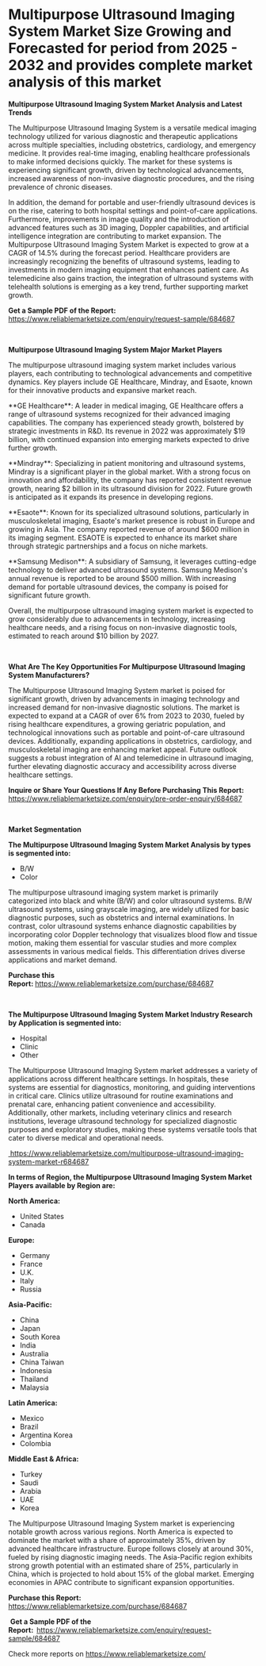 <p><h1>Multipurpose Ultrasound Imaging System Market Size Growing and Forecasted for period from 2025 - 2032 and provides complete market analysis of this market</h1></p><p><strong>Multipurpose Ultrasound Imaging System Market Analysis and Latest Trends</strong></p>
<p><p>The Multipurpose Ultrasound Imaging System is a versatile medical imaging technology utilized for various diagnostic and therapeutic applications across multiple specialties, including obstetrics, cardiology, and emergency medicine. It provides real-time imaging, enabling healthcare professionals to make informed decisions quickly. The market for these systems is experiencing significant growth, driven by technological advancements, increased awareness of non-invasive diagnostic procedures, and the rising prevalence of chronic diseases. </p><p>In addition, the demand for portable and user-friendly ultrasound devices is on the rise, catering to both hospital settings and point-of-care applications. Furthermore, improvements in image quality and the introduction of advanced features such as 3D imaging, Doppler capabilities, and artificial intelligence integration are contributing to market expansion. The Multipurpose Ultrasound Imaging System Market is expected to grow at a CAGR of 14.5% during the forecast period. Healthcare providers are increasingly recognizing the benefits of ultrasound systems, leading to investments in modern imaging equipment that enhances patient care. As telemedicine also gains traction, the integration of ultrasound systems with telehealth solutions is emerging as a key trend, further supporting market growth.</p></p>
<p><strong>Get a Sample PDF of the Report:&nbsp;</strong> <a href="https://www.reliablemarketsize.com/enquiry/request-sample/684687?utm_campaign=2528&utm_medium=2&utm_source=Github&utm_content=ia&utm_term=29032025&utm_id=multipurpose-ultrasound-imaging-system">https://www.reliablemarketsize.com/enquiry/request-sample/684687</a></p>
<p>&nbsp;</p>
<p><strong>Multipurpose Ultrasound Imaging System Major Market Players</strong></p>
<p><p>The multipurpose ultrasound imaging system market includes various players, each contributing to technological advancements and competitive dynamics. Key players include GE Healthcare, Mindray, and Esaote, known for their innovative products and expansive market reach.</p><p>**GE Healthcare**: A leader in medical imaging, GE Healthcare offers a range of ultrasound systems recognized for their advanced imaging capabilities. The company has experienced steady growth, bolstered by strategic investments in R&D. Its revenue in 2022 was approximately $19 billion, with continued expansion into emerging markets expected to drive further growth.</p><p>**Mindray**: Specializing in patient monitoring and ultrasound systems, Mindray is a significant player in the global market. With a strong focus on innovation and affordability, the company has reported consistent revenue growth, nearing $2 billion in its ultrasound division for 2022. Future growth is anticipated as it expands its presence in developing regions.</p><p>**Esaote**: Known for its specialized ultrasound solutions, particularly in musculoskeletal imaging, Esaote's market presence is robust in Europe and growing in Asia. The company reported revenue of around $600 million in its imaging segment. ESAOTE is expected to enhance its market share through strategic partnerships and a focus on niche markets.</p><p>**Samsung Medison**: A subsidiary of Samsung, it leverages cutting-edge technology to deliver advanced ultrasound systems. Samsung Medison's annual revenue is reported to be around $500 million. With increasing demand for portable ultrasound devices, the company is poised for significant future growth.</p><p>Overall, the multipurpose ultrasound imaging system market is expected to grow considerably due to advancements in technology, increasing healthcare needs, and a rising focus on non-invasive diagnostic tools, estimated to reach around $10 billion by 2027.</p></p>
<p>&nbsp;</p>
<p><strong>What Are The Key Opportunities For Multipurpose Ultrasound Imaging System Manufacturers?</strong></p>
<p><p>The Multipurpose Ultrasound Imaging System market is poised for significant growth, driven by advancements in imaging technology and increased demand for non-invasive diagnostic solutions. The market is expected to expand at a CAGR of over 6% from 2023 to 2030, fueled by rising healthcare expenditures, a growing geriatric population, and technological innovations such as portable and point-of-care ultrasound devices. Additionally, expanding applications in obstetrics, cardiology, and musculoskeletal imaging are enhancing market appeal. Future outlook suggests a robust integration of AI and telemedicine in ultrasound imaging, further elevating diagnostic accuracy and accessibility across diverse healthcare settings.</p></p>
<p><strong>Inquire or Share Your Questions If Any Before Purchasing This Report:</strong> <a href="https://www.reliablemarketsize.com/enquiry/pre-order-enquiry/684687?utm_campaign=2528&utm_medium=2&utm_source=Github&utm_content=ia&utm_term=29032025&utm_id=multipurpose-ultrasound-imaging-system">https://www.reliablemarketsize.com/enquiry/pre-order-enquiry/684687</a></p>
<p>&nbsp;</p>
<p><strong>Market Segmentation</strong></p>
<p><strong>The Multipurpose Ultrasound Imaging System Market Analysis by types is segmented into:</strong></p>
<p><ul><li>B/W</li><li>Color</li></ul></p>
<p><p>The multipurpose ultrasound imaging system market is primarily categorized into black and white (B/W) and color ultrasound systems. B/W ultrasound systems, using grayscale imaging, are widely utilized for basic diagnostic purposes, such as obstetrics and internal examinations. In contrast, color ultrasound systems enhance diagnostic capabilities by incorporating color Doppler technology that visualizes blood flow and tissue motion, making them essential for vascular studies and more complex assessments in various medical fields. This differentiation drives diverse applications and market demand.</p></p>
<p><strong>Purchase this Report:&nbsp;</strong><a href="https://www.reliablemarketsize.com/purchase/684687?utm_campaign=2528&utm_medium=2&utm_source=Github&utm_content=ia&utm_term=29032025&utm_id=multipurpose-ultrasound-imaging-system">https://www.reliablemarketsize.com/purchase/684687</a></p>
<p>&nbsp;</p>
<p><strong>The Multipurpose Ultrasound Imaging System Market Industry Research by Application is segmented into:</strong></p>
<p><ul><li>Hospital</li><li>Clinic</li><li>Other</li></ul></p>
<p><p>The Multipurpose Ultrasound Imaging System market addresses a variety of applications across different healthcare settings. In hospitals, these systems are essential for diagnostics, monitoring, and guiding interventions in critical care. Clinics utilize ultrasound for routine examinations and prenatal care, enhancing patient convenience and accessibility. Additionally, other markets, including veterinary clinics and research institutions, leverage ultrasound technology for specialized diagnostic purposes and exploratory studies, making these systems versatile tools that cater to diverse medical and operational needs.</p></p>
<p><a href="https://www.reliablemarketsize.com/multipurpose-ultrasound-imaging-system-market-r684687?utm_campaign=2528&utm_medium=2&utm_source=Github&utm_content=ia&utm_term=29032025&utm_id=multipurpose-ultrasound-imaging-system">&nbsp;https://www.reliablemarketsize.com/multipurpose-ultrasound-imaging-system-market-r684687</a></p>
<p><strong>In terms of Region, the Multipurpose Ultrasound Imaging System Market Players available by Region are:</strong></p>
<p>
    <p> <strong> North America: </strong>
        <ul>
            <li>United States</li>
            <li>Canada</li>
        </ul>
        </p> 
    <p> <strong> Europe: </strong>
        <ul>
            <li>Germany</li>
            <li>France</li>
            <li>U.K.</li>
            <li>Italy</li>
            <li>Russia</li>
        </ul>
        </p> 
    <p> <strong> Asia-Pacific: </strong>
        <ul>
            <li>China</li>
            <li>Japan</li>
            <li>South Korea</li>
            <li>India</li>
            <li>Australia</li>
            <li>China Taiwan</li>
            <li>Indonesia</li>
            <li>Thailand</li>
            <li>Malaysia</li>
        </ul>
        </p> 
    <p> <strong> Latin America: </strong>
        <ul>
            <li>Mexico</li>
            <li>Brazil</li>
            <li>Argentina Korea</li>
            <li>Colombia</li>
        </ul>
        </p> 
    <p> <strong> Middle East & Africa: </strong>
        <ul>
            <li>Turkey</li>
            <li>Saudi</li>
            <li>Arabia</li>
            <li>UAE</li>
            <li>Korea</li>
        </ul>
    </p>
    </p>
<p><p>The Multipurpose Ultrasound Imaging System market is experiencing notable growth across various regions. North America is expected to dominate the market with a share of approximately 35%, driven by advanced healthcare infrastructure. Europe follows closely at around 30%, fueled by rising diagnostic imaging needs. The Asia-Pacific region exhibits strong growth potential with an estimated share of 25%, particularly in China, which is projected to hold about 15% of the global market. Emerging economies in APAC contribute to significant expansion opportunities.</p></p>
<p><strong>Purchase this Report: </strong><a href="https://www.reliablemarketsize.com/purchase/684687?utm_campaign=2528&utm_medium=2&utm_source=Github&utm_content=ia&utm_term=29032025&utm_id=multipurpose-ultrasound-imaging-system">https://www.reliablemarketsize.com/purchase/684687</a></p>
<p>&nbsp;<strong>Get a Sample PDF of the Report:&nbsp;&nbsp;</strong><a href="https://www.reliablemarketsize.com/enquiry/request-sample/684687?utm_campaign=2528&utm_medium=2&utm_source=Github&utm_content=ia&utm_term=29032025&utm_id=multipurpose-ultrasound-imaging-system">https://www.reliablemarketsize.com/enquiry/request-sample/684687</a></p>
<p><strong></strong></p>
<p>Check more reports on <a href="https://www.reliablemarketsize.com/?utm_campaign=2528&utm_medium=2&utm_source=Github&utm_content=ia&utm_term=29032025&utm_id=multipurpose-ultrasound-imaging-system">https://www.reliablemarketsize.com/</a></p>